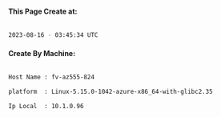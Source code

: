 
   
#### This Page Create at:

```bash

2023-08-16 - 03:45:34 UTC

```

#### Create By Machine:

```bash

Host Name : fv-az555-824

platform  : Linux-5.15.0-1042-azure-x86_64-with-glibc2.35

Ip Local  : 10.1.0.96

```

